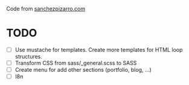 Code from [sanchezpizarro.com](http://sanchezpizarro.com)

# TODO

- [ ] Use mustache for templates. Create more templates for HTML loop structures.
- [ ] Transform CSS from sass/_general.scss to SASS
- [ ] Create menu for add other sections (portfolio, blog, ...)
- [ ] I8n